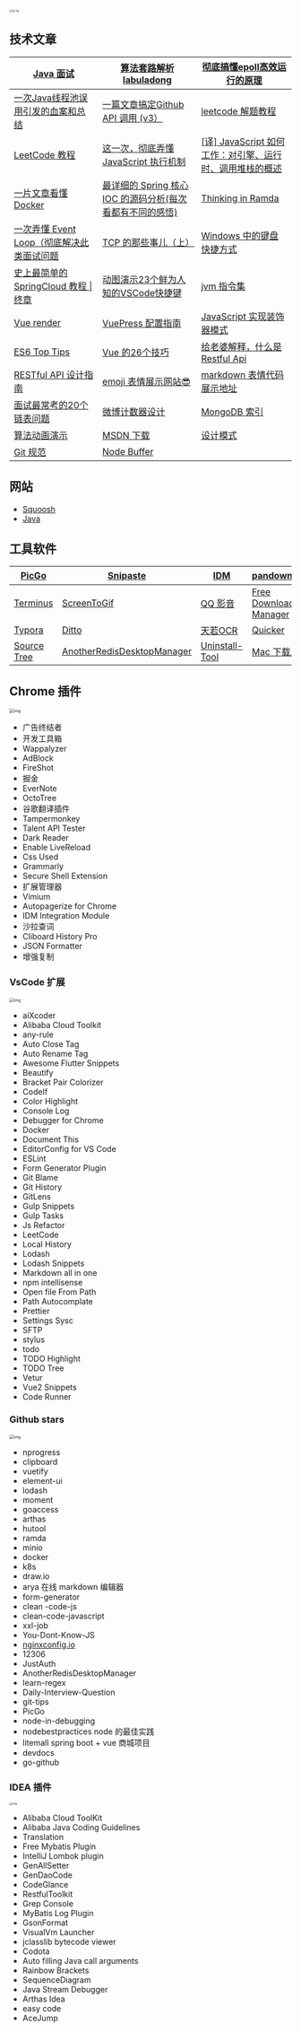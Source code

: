 <img src="../.vuepress/public/20200410485928_qnlWFY.jpg" alt="æ·³æ´" style="zoom: 33%;" />

## 技术文章

| [Java 面试](https://segmentfault.com/a/1190000016172470)     | [算法套路解析 labuladong](https://labuladong.gitbook.io)     | [彻底搞懂epoll高效运行的原理](https://www.jianshu.com/p/31cdfd6f5a48) |
| ------------------------------------------------------------ | ------------------------------------------------------------ | ------------------------------------------------------------ |
| [一次Java线程池误用引发的血案和总结](https://blog.csdn.net/jiankunking/article/details/79253053) | [一篇文章搞定Github API 调用 (v3）](https://segmentfault.com/a/1190000015144126) | [leetcode 解题教程](http://lucifer.ren/leetcode/)            |
| [LeetCode 教程](https://liweiwei1419.gitee.io/leetcode-algo/) | [ 这一次，彻底弄懂 JavaScript 执行机制](https://juejin.im/post/59e85eebf265da430d571f89) | [[译] JavaScript 如何工作：对引擎、运行时、调用堆栈的概述](https://juejin.im/post/5a05b4576fb9a04519690d42) |
| [一片文章看懂 Docker](https://zhuanlan.zhihu.com/p/53260098?utm_source=wechat_session&utm_medium=social&utm_oi=794623637738123264) | [最详细的 Spring 核心 IOC 的源码分析(每次看都有不同的感悟)](https://blog.csdn.net/nuomizhende45/article/details/81158383) | [Thinking in Ramda](https://zhuanlan.zhihu.com/p/27473549)   |
| [一次弄懂 Event Loop（彻底解决此类面试问题](https://juejin.im/post/5c3d8956e51d4511dc72c200) | [TCP 的那些事儿（上）](https://coolshell.cn/articles/11564.html) | [Windows 中的键盘快捷方式](https://support.microsoft.com/zh-cn/help/12445/windows-keyboard-shortcuts) |
| [史上最简单的 SpringCloud 教程 \| 终章](https://blog.csdn.net/forezp/article/details/70148833/) | [动图演示23个鲜为人知的VSCode快捷键](https://juejin.im/post/5e2024485188254df874102b) | [jvm 指令集](https://en.wikipedia.org/wiki/Java_bytecode_instruction_listings) |
| [Vue render](https://www.jianshu.com/p/7508d2a114d3)         | [VuePress 配置指南](https://segmentfault.com/a/1190000017953711) | [JavaScript 实现装饰器模式](https://www.cnblogs.com/coolslider/p/8459729.html) |
| [ES6 Top Tips](https://gitee.com/-/ide/project/xiaoxiunique/atom-blog/edit/master/-/README.md) | [Vue 的26个技巧](https://michaelnthiessen.com/26-time-saving-tips/) | [给老婆解释，什么是Restful Api](https://zhuanlan.zhihu.com/p/30396391) |
| [RESTful API 设计指南](http://www.ruanyifeng.com/blog/2014/05/restful_api.html) | [emoji 表情展示网站😎](https://getemoji.com/)                 | [markdown 表情代码展示地址](https://www.webfx.com/tools/emoji-cheat-sheet/) |
| [面试最常考的20个链表问题](https://www.geeksforgeeks.org/top-20-linked-list-interview-question/) | [微博计数器设计](https://blog.cydu.net/weidesign/2012/09/09/weibo-counter-service-design-2/) | [MongoDB 索引](https://zhuanlan.zhihu.com/p/77971681)        |
| [算法动画演示](https://visualgo.net/zh)                      | [MSDN 下载](https://msdn.itellyou.cn/)                       | [设计模式](https://refactoringguru.cn/)                      |
| [Git 规范](https://juejin.im/post/5b4328bbf265da0fa21a6820#heading-4) | [Node Buffer](https://livecodestream.dev/post/2020-06-06-a-complete-introduction-to-node-buffers/) |                                                              |



## 网站

- [Squoosh](https://squoosh.app/)
- [Java](https://www.pdai.tech/md/java/basic/java-basic-lan-basic.html)

## 工具软件

| [PicGo](https://github.com/Molunerfinn/PicGo)                | [Snipaste](https://zh.snipaste.com/)                         | [IDM](https://www.internetdownloadmanager.com/)              | [pandownload](pandownload.com)                               | [火柴](http://huochaipro.com/)                               |
| ------------------------------------------------------------ | ------------------------------------------------------------ | ------------------------------------------------------------ | ------------------------------------------------------------ | ------------------------------------------------------------ |
| [Terminus](https://github.com/Eugeny/terminus/releases/tag/v1.0.77) | [ScreenToGif](https://www.screentogif.com/?l=zh_cn)          | [QQ 影音](http://player.qq.com/)                             | [Free Download Manager](https://www.freedownloadmanager.org/zh/) | [Teamviewer](https://www.teamviewer.cn/cn/?pid=google.tv.teamviewer_exact.s.cn&gclid=Cj0KCQjw_r3nBRDxARIsAJljleE_tA4zSLrXlKrM7044Whu4T7O1X9HViDMCYvR3_duf7CuYmh3Rx6oaAvR1EALw_wcB) |
| [Typora](https://www.typora.io/#windows)                     | [Ditto](https://ditto-cp.sourceforge.io/)                    | [天若OCR](https://tianruoocr.cn/server/index.php)            | [Quicker](https://getquicker.net/)                           | [Seer](http://www.1218.io/seer.html)                         |
| [Source Tree](https://www.sourcetreeapp.com/)                | [AnotherRedisDesktopManager](https://github.com/qishibo/AnotherRedisDesktopManager/releases) | [Uninstall-Tool](https://www.3987.com/xiazai/1/17/1043.html) | [Mac 下载工具](https://github.com/yangshun1029/aria2gui)     |                                                              |

## Chrome 插件

<img src="../.vuepress/public/fe82edfd-c2db-441e-848b-1929ca833967-3417312.jpg" alt="img" style="zoom:50%;" />

- 广告终结者
- 开发工具箱
- Wappalyzer
- AdBlock
- FireShot
- 掘金
- EverNote
- OctoTree
- 谷歌翻译插件
- Tampermonkey
- Talent API Tester
- Dark Reader
- Enable LiveReload
- Css Used
- Grammarly
- Secure Shell Extension 
- 扩展管理器
- Vimium
- Autopagerize for Chrome
- IDM Integration Module
- 沙拉查词
- Cliboard History Pro
- JSON Formatter
- 增强复制



### VsCode 扩展

<img src="../.vuepress/public/0a225895-9544-44c2-8510-232e691ddc5b-3417312.jpg" alt="img" style="zoom:50%;" />

- aiXcoder
- Alibaba Cloud Toolkit
- any-rule
- Auto Close Tag
- Auto Rename Tag
- Awesome Flutter Snippets
- Beautify
- Bracket Pair Colorizer
- CodeIf
- Color Highlight
- Console Log
- Debugger for Chrome
- Docker
- Document This
- EditorConfig for VS Code
- ESLint
- Form Generator Plugin
- Git Blame
- Git History
- GitLens
- Gulp Snippets
- Gulp Tasks
- Js Refactor
- LeetCode
- Local History
- Lodash
- Lodash Snippets
- Markdown all in one
- npm intellisense
- Open file From Path
- Path Autocomplate
- Prettier
- Settings Sysc
- SFTP
- stylus
- todo
- TODO Highlight
- TODO Tree
- Vetur
- Vue2 Snippets
- Code Runner



### Github stars

<img src="../.vuepress/public/c99cbc22-da3f-40f1-b2e2-4eef62557465-3417312.jpg" alt="img" style="zoom:50%;" />

- nprogress
- clipboard
- vuetify
- element-ui
- lodash
- moment
- goaccess
- arthas
- hutool
- ramda
- minio
- docker
- k8s
- draw.io
- arya 在线 markdown 编辑器
- form-generator
- clean -code-js
- clean-code-javascript
- xxl-job
- You-Dont-Know-JS
- [nginxconfig.io](http://nginxconfig.io/)
- 12306
- JustAuth
- AnotherRedisDesktopManager
- learn-regex
- Daily-Interview-Question
- git-tips
- PicGo
- node-in-debugging
- nodebestpractices
  node 的最佳实践
-  litemall
  spring boot + vue 商城项目
- devdocs
- go-github



### IDEA 插件

<img src="../.vuepress/public/4ff32078-2790-4839-9f0d-e989ef85fdcd-3417312.jpg" alt="img" style="zoom: 33%;" />

- Alibaba Cloud ToolKit
- Alibaba Java Coding Guidelines
- Translation
- Free Mybatis Plugin
- IntelliJ Lombok plugin
- GenAllSetter
- GenDaoCode
- CodeGlance
- RestfulToolkit
- Grep Console
- MyBatis Log Plugin
- GsonFormat
- VisualVm Launcher
- jclasslib bytecode viewer
- Codota
- Auto filling Java call arguments
- Rainbow Brackets
- SequenceDiagram
- Java Stream Debugger
- Arthas Idea
- easy code
- AceJump